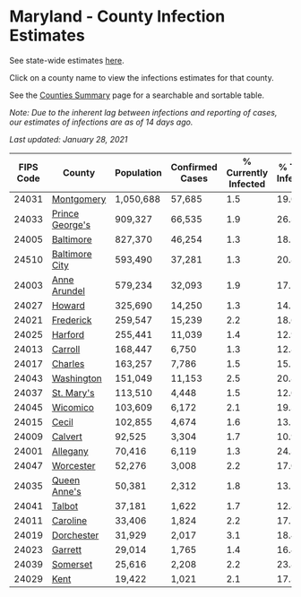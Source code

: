 # Maryland - County Infection Estimates

See state-wide estimates [here](/infections/us-md).

Click on a county name to view the infections estimates for that county.

See the [Counties Summary](/infections/summary-counties) page for a searchable and sortable table.

*Note: Due to the inherent lag between infections and reporting of cases, our estimates of infections are as of 14 days ago.*

*Last updated: January 28, 2021*

|   FIPS Code |                             County |   Population |   Confirmed Cases |   % Currently Infected |   % Total Infected |
|-------------|------------------------------------|--------------|-------------------|------------------------|--------------------|
|       24031 |           [Montgomery](montgomery) |    1,050,688 |            57,685 |                    1.5 |               19.0 |
|       24033 | [Prince George's](prince-george's) |      909,327 |            66,535 |                    1.9 |               26.3 |
|       24005 |             [Baltimore](baltimore) |      827,370 |            46,254 |                    1.3 |               18.2 |
|       24510 |   [Baltimore City](baltimore-city) |      593,490 |            37,281 |                    1.3 |               20.8 |
|       24003 |       [Anne Arundel](anne-arundel) |      579,234 |            32,093 |                    1.9 |               17.5 |
|       24027 |                   [Howard](howard) |      325,690 |            14,250 |                    1.3 |               14.2 |
|       24021 |             [Frederick](frederick) |      259,547 |            15,239 |                    2.2 |               18.6 |
|       24025 |                 [Harford](harford) |      255,441 |            11,039 |                    1.4 |               12.9 |
|       24013 |                 [Carroll](carroll) |      168,447 |             6,750 |                    1.3 |               12.8 |
|       24017 |                 [Charles](charles) |      163,257 |             7,786 |                    1.5 |               15.5 |
|       24043 |           [Washington](washington) |      151,049 |            11,153 |                    2.5 |               20.8 |
|       24037 |           [St. Mary's](st.-mary's) |      113,510 |             4,448 |                    1.5 |               12.0 |
|       24045 |               [Wicomico](wicomico) |      103,609 |             6,172 |                    2.1 |               19.3 |
|       24015 |                     [Cecil](cecil) |      102,855 |             4,674 |                    1.6 |               13.5 |
|       24009 |                 [Calvert](calvert) |       92,525 |             3,304 |                    1.7 |               10.9 |
|       24001 |               [Allegany](allegany) |       70,416 |             6,119 |                    1.3 |               24.3 |
|       24047 |             [Worcester](worcester) |       52,276 |             3,008 |                    2.2 |               17.0 |
|       24035 |       [Queen Anne's](queen-anne's) |       50,381 |             2,312 |                    1.8 |               13.5 |
|       24041 |                   [Talbot](talbot) |       37,181 |             1,622 |                    1.7 |               12.8 |
|       24011 |               [Caroline](caroline) |       33,406 |             1,824 |                    2.2 |               17.2 |
|       24019 |           [Dorchester](dorchester) |       31,929 |             2,017 |                    3.1 |               18.4 |
|       24023 |                 [Garrett](garrett) |       29,014 |             1,765 |                    1.4 |               16.4 |
|       24039 |               [Somerset](somerset) |       25,616 |             2,208 |                    2.2 |               23.8 |
|       24029 |                       [Kent](kent) |       19,422 |             1,021 |                    2.1 |               17.3 |